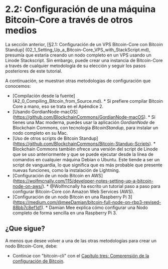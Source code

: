 # 2.2: Configuración de una máquina Bitcoin-Core a través de otros medios

La sección anterior, [§2.1: Configuración de un VPS Bitcoin-Core con Bitcoin Standup] (02_1_Setting_Up_a_Bitcoin-Core_VPS_with_StackScript.md), presumía que 
estaría creando un nodo completo en un VPS usando un Linode Stackscript. Sin embargo, puede crear una instancia de Bitcoin-Core a través de cualquier metodología de
su elección y seguir los pasos posteriores de este tutorial.

A continuación, se muestran otras metodologías de configuración que conocemos:

* [Compilación desde la fuente] (A2_0_Compiling_Bitcoin_from_Source.md). * Si prefiere compilar Bitcoin Core a mano, eso se trata en el Apéndice 2.
* [Usando GordianNode-macOS] (https://github.com/BlockchainCommons/GordianNode-macOS). * Si tienes una Mac moderna, puedes usar la aplicación *GordianNode* de 
Blockchain Commons, con tecnología *BitcoinStandup*, para instalar un nodo completo en su Mac.
* [Uso de otros scripts de Bitcoin Standup] (https://github.com/BlockchainCommons/Bitcoin-Standup-Scripts). * Blockchain Commons también ofrece una versión del 
script de Linode que se uso anteriormente y que se puede ejecutar desde la línea de comandos en cualquier máquina Debian o Ubuntu. Este tiende a ser un script 
de vanguardia, lo que significa que es más probable que presente nuevas funciones, como la instalación de Lightning.
* [Configuración de un nodo Bitcoin en AWS] (https://wolfmcnally.com/115/developer-notes-setting-up-a-bitcoin-node-on-aws/). * @Wolfmcnally ha escrito un tutorial 
paso a paso para configurar Bitcoin-Core con Amazon Web Services (AWS).
* [Configuración de un nodo Bitcoin en una Raspberry Pi 3] (https://medium.com/@meeDamian/bitcoin-full-node-on-rbp3-revised-88bb7c8ef1d1). * Damian Mee explica 
cómo configurar una Nodo completo de forma sencilla en una Raspberry Pi 3.

## ¿Que sigue?

A menos que desee volver a una de las otras metodologías para crear un nodo Bitcoin-Core, debe:

* Continúe con "bitcoin-cli" con el [Capítulo tres: Comprensión de la configuración de Bitcoin](03_0_Understanding_Your_Bitcoin_Setup.md).

